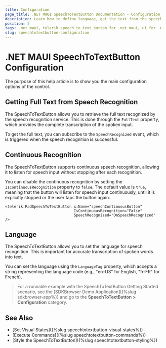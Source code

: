 ```yaml
---
title: Configuration
page_title: .NET MAUI SpeechToTextButton Documentation - Configuration
description: Learn how to define language, get the text from the speech to text recognizer when using the Telerik SpeechToTextButton for .NET MAUI.
position: 5
tags: .net maui, telerik speech to text button for .net maui, ui for .net maui, microsoft .net maui
slug: speechtotextbutton-configuration
---
```


# .NET MAUI SpeechToTextButton Configuration

The purpose of this help article is to show you the main configuration options of the control.

## Getting Full Text from Speech Recognition

The SpeechToTextButton allows you to retrieve the full text recognized by the speech recognition service. 
This is done through the `FullText` property, which provides the complete transcription of the spoken input.

To get the full text, you can subscribe to the `SpeechRecognized` event, which is triggered when the speech recognition is successful.

## Continuous Recognition

The SpeechToTextButton supports continuous speech recognition, allowing it to listen for speech input without stopping after each recognition.

You can disable the continuous recognition by setting the `IsContinuousRecognition` property to `false`. The default value is `true`, meaning that the button will listen for speech input continuously, until it is explicitly stopped or the user taps the button again.

```XAML
<telerik:RadSpeechToTextButton x:Name="speechContinuousButton" 
							   IsContinuousRecognition="False"
							   SpeechRecognized="OnSpeechRecognized" />
```

## Language

The SpeechToTextButton allows you to set the language for speech recognition. This is important for accurate transcription of spoken words into text. 

You can set the language using the `LanguageTag` property, which accepts a string representing the language code (e.g., "en-US" for English, "fr-FR" for French).

<snippet id='speechtotext-language-tag' />

> For a runnable example with the SpeechToTextButton Getting Started scenario, see the [SDKBrowser Demo Application]({%slug sdkbrowser-app%}) and go to the **SpeechToTextButton > Configuration** category.

## See Also

- [Set Visual States]({%slug speechtotextbutton-visual-states%})
- [Execute Commands]({%slug speechtotextbutton-commands%})
- [Style the SpeechToTextButton]({%slug speechtotextbutton-styling%})